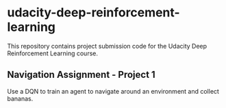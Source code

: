 # udacity-deep-reinforcement-learning

This repository contains project submission code for the Udacity Deep Reinforcement Learning course.

## Navigation Assignment - Project 1
Use a DQN to train an agent to navigate around an environment and collect bananas.

